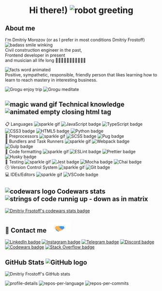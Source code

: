 <!--title start-->
<h1 align="center">Hi there!) <img src="https://user-images.githubusercontent.com/74038190/221352989-518609ab-b4d1-459e-929f-a08cd2bd9b3c.gif" height="50" width="50" alt="robot greeting"></h1>
<!--title end-->
<!--about me start-->
<section>
  <h2>About me</h2>    
  <span>I'm Dmitriy Morozov (or as I prefer in most conditions Dmitriy Frostoff) <img src="https://user-images.githubusercontent.com/74038190/212744289-c46f1717-bfc9-4724-8ef3-4b08e3583110.gif" height="32" width="32" alt="badass smile winking"><br>
  Civil construction engineer in the past, <br>
  Frontend developer in present <br>
  and musician all life long 🎼🎸🎤🎹🎹🎹🎹🎹🎹🎹🥁</span>
  <p>
    <img src="https://user-images.githubusercontent.com/74038190/238200839-9c351cb9-c9a2-4b20-8420-e96b8331a53b.gif" height="32" alt="facts word animated">
    <br>
    Positive, sympathetic, responsible, friendly person that likes learning how to learn to reach mastery in interesting business.
  </p>
  <img src="https://i.pinimg.com/originals/17/bc/93/17bc93709623f3d656249027fb1df1ff.gif" alt="Grogu enjoy trip" height="75"> <img src="https://media.tenor.com/9vZ20T7kkvAAAAAC/baby-yoda.gif" alt="Grogu meditate" height="75">
</section>
<!--about me end-->
<!--Languages and technologies start-->
<section>
  <h2>
    <img src="https://media1.giphy.com/media/v1.Y2lkPTc5MGI3NjExdGx4aThxcXd2MXJ4a3BvcjJlZnVybmRtNjhvdGNsNTE5c2VnN3ltcSZlcD12MV9pbnRlcm5hbF9naWZfYnlfaWQmY3Q9cw/QZgmnqMZzT9jv5plSA/giphy.gif" width="32" alt="magic wand gif">
    Technical knowledge
    <img src="https://media2.giphy.com/media/QssGEmpkyEOhBCb7e1/giphy.gif?cid=ecf05e47a0n3gi1bfqntqmob8g9aid1oyj2wr3ds3mg700bl&rid=giphy.gif" width="32" alt="animated empty closing html tag"></h2>   
  <div>
    <span>
      📋 Languages
      <img src="https://media.tenor.com/3nT-5pb890wAAAAj/sparkle.gif" width="32" alt="sparkle gif">
    </span>
    <img src="https://img.shields.io/badge/-javascript-%23090909?style=for-the-badge&logo=javascript" height="24" alt="JavaScript badge">
    <img src="https://img.shields.io/badge/-typescript-%23090909?style=for-the-badge&logo=typescript" height="24" alt="TypeScript badge">
    <img src="https://img.shields.io/badge/css3-%23090909.svg?style=for-the-badge&logo=css3&logoColor=%231572B6" height="24" alt="CSS3 badge">
    <img src="https://img.shields.io/badge/-HTML5-%23090909?style=for-the-badge&logo=HTML5" height="24" alt="HTML5 badge">
    <img src="https://img.shields.io/badge/python-%23090909?style=for-the-badge&logo=python&logoColor=ffdd54" height="24" alt="Python badge">
  </div>
  <div>
    <span>
      🚀 Preprocessors
      <img src="https://media.tenor.com/3nT-5pb890wAAAAj/sparkle.gif" width="32" alt="sparkle gif">
    </span>
    <img src="https://img.shields.io/badge/-scss-%23090909?style=for-the-badge&logo=sass" height="24" alt="SCSS badge">
    <img src="https://img.shields.io/badge/Pug-CCC5B2?style=for-the-badge&logo=pug&logoColor=8F6905" height="24" alt="Pug badge">  
  </div>
<!--   <div>
    <span>🚀 Frameworks, Platforms and Libraries <img src="https://media.tenor.com/3nT-5pb890wAAAAj/sparkle.gif" width="32" alt="sparkle gif"></span alt="sparkle gif">   
  </div> -->
  <div>
    <span>
      🔗 Bundlers and Task Runners
      <img src="https://media.tenor.com/3nT-5pb890wAAAAj/sparkle.gif" width="32" alt="sparkle gif">
    </span>
    <img src="https://img.shields.io/badge/-webpack-%23090909?style=for-the-badge&logo=webpack" height="24" alt="Webpack badge">
    <img src="https://img.shields.io/badge/-gulp-%23090909?style=for-the-badge&logo=gulp" height="24" alt="Gulp badge">
  </div>
  <div>
    <span>
      📐 Code formatting
      <img src="https://media.tenor.com/3nT-5pb890wAAAAj/sparkle.gif" width="32" alt="sparkle gif">
    </span>
    <img src="https://img.shields.io/badge/-ESLint-%23090909?style=for-the-badge&logo=ESLint&logoColor=341BAB" height="24" alt="ESLint badge">
    <img src="https://img.shields.io/badge/-prettier-%23090909?style=for-the-badge&logo=prettier&logoColor=F7BA3E" height="24" alt="Prettier badge">
    <img src="https://img.shields.io/badge/-Husky-%23090909?style=for-the-badge&logo=Husky&logoColor=FFFF56" height="24" alt="Husky badge">
  </div>
  <div>
    <span>
      🔔 Testing
      <img src="https://media.tenor.com/3nT-5pb890wAAAAj/sparkle.gif" width="32" alt="sparkle gif">
    </span>
    <img src="https://img.shields.io/badge/jest-%23090909?style=for-the-badge&logo=jest&logoColor=99424f" height="24" alt="Jest badge">
    <img src="https://img.shields.io/badge/mocha-%23090909?style=for-the-badge&logo=mocha&logoColor=8d6748" height="24" alt="Mocha badge">
    <img src="https://img.shields.io/badge/chai-%23090909?style=for-the-badge&logo=chai&logoColor=a40802" height="24" alt="Chai badge">
  </div>
  <div>
    <span>
      🕓 Version Control System
      <img src="https://media.tenor.com/3nT-5pb890wAAAAj/sparkle.gif" width="32" alt="sparkle gif">
    </span>    
    <img src="https://img.shields.io/badge/git-%23090909.svg?style=for-the-badge&logo=git&logoColor=white&logoColor=%23E34234" height="24" alt="Git badge">
  </div>
  <div>
    <span>
      💻 IDEs/Editors
      <img src="https://media.tenor.com/3nT-5pb890wAAAAj/sparkle.gif" width="32" alt="sparkle gif">
    </span>
    <img src="https://img.shields.io/badge/VSCode-%23090909?style=for-the-badge&logo=visual%20studio%20code&logoColor=%231572B6" height="24" alt="VSCode badge">
  </div>
</section>
<!--Languages and technologies end-->
<!--Codewars info start-->
<section>
  <h2>
    <img src="https://camo.githubusercontent.com/b5b4d91ce895d7f23d42e7158dbef776c2037e8b304cb0d960f3cb7311db43a0/68747470733a2f2f6769742e696f2f4a4d643461" alt="codewars logo" width="32"> Codewars stats &nbsp;<img src="https://media4.giphy.com/media/v1.Y2lkPTc5MGI3NjExYjFlODRhM2I5M2EzN2JjNjhiMzkyZjg1OWNlMGI5NmQ5NzdlMmUyMiZlcD12MV9pbnRlcm5hbF9naWZzX2dpZklkJmN0PWc/A06UFEx8jxEwU/giphy.gif" width="48" alt="strings of code runnig up - down as in matrix"></h2>
  <a href="https://www.codewars.com/users/rsschool_78dcfb24c923f558" target="_blank"><img src="https://www.codewars.com/users/rsschool_78dcfb24c923f558/badges/large" alt="Dmitriy Frsotoff's codewars stats badge"></a>
</section>
<!--Codewars info end-->
<!--Contact me start-->
<section>
  <h2> 📱 Contact me <img src='https://raw.githubusercontent.com/benbahrenburg/benbahrenburg/main/assets/handshake.gif' width="75" alt="handshake gif'"></h2>    
  <a href="https://www.linkedin.com/in/dmitriy-frostoff/"><img src="https://img.shields.io/badge/-linkedin-090909?style=for-the-badge&logo=linkedin" alt="LinkedIn badge"></a>
  <a href="https://www.instagram.com/dmitriy.frostoff/"><img src="https://img.shields.io/badge/-instagram-090909?style=for-the-badge&logo=instagram" alt="Instagram badge"></a>
  <a href="https://t.me/Dmitriy_Frostoff"><img src="https://img.shields.io/badge/-telegram-090909?style=for-the-badge&logo=telegram" alt="Telegram badge"></a>
  <a href="https://discord.com/channels/@Dmitriy-Frostoff#9603"><img src="https://img.shields.io/badge/-Discord-090909?style=for-the-badge&logo=Discord" alt="Discord badge"></a>
  <a href="https://www.codewars.com/users/rsschool_78dcfb24c923f558"><img src="https://img.shields.io/badge/-Codewars-090909?style=for-the-badge&logo=Codewars&logoColor=%23E34234" alt="Codewars badge"></a>
  <a href="https://stackoverflow.com/users/20705648/dmitriy-frostoff"><img src="https://img.shields.io/badge/-Stackoverflow-090909?style=for-the-badge&logo=stack-overflow&logoColor=%23FF4433" alt="Stack Overflow badge"></a>
</section>
<!--Contact me end-->
<!--GitHub Stats start-->
<section>
  <h2> GitHub Stats <img src="https://media1.giphy.com/media/du3J3cXyzhj75IOgvA/giphy.gif?cid=ecf05e47x2g034i9pzwtzzsd3xgg2w9nr94t4tflbbgo3008&rid=giphy.gif" width="32" alt="GitHub logo"> </h2>

  <img src="https://github-readme-stats-sigma-five.vercel.app/api?username=Dmitriy-Frostoff&show_icons=true&theme=tokyonight&count_private=true" alt="Dmitriy Frostoff's GitHub stats">

  <a href="https://github.com/Dmitriy-Frostoff"></a>
  <img src="http://github-profile-summary-cards.vercel.app/api/cards/profile-details?username=Dmitriy-Frostoff&theme=tokyonight&layout=compact" alt="profile-details">
  <img src="http://github-profile-summary-cards.vercel.app/api/cards/repos-per-language?username=Dmitriy-Frostoff&theme=tokyonight" alt="repos-per-language">
  <img src="http://github-profile-summary-cards.vercel.app/api/cards/most-commit-language?username=Dmitriy-Frostoff&theme=tokyonight" alt="repos-per-commits">
</section>
<!--GitHub Stats end-->
